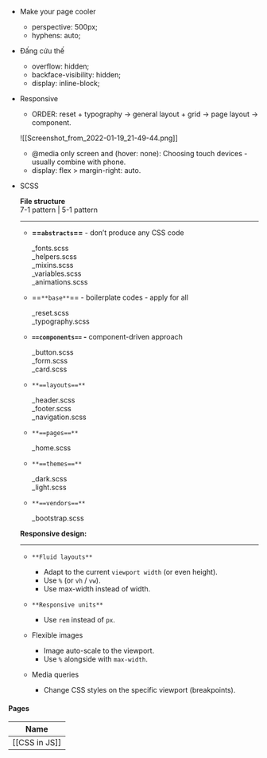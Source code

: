 - Make your page cooler
    - perspective: 500px;
    - hyphens: auto;
- Đấng cứu thế
    - overflow: hidden;
    - backface-visibility: hidden;
    - display: inline-block;
- Responsive
    
    - ORDER: reset + typography -> general layout + grid -> page layout -> component.
    
    ![[Screenshot_from_2022-01-19_21-49-44.png]]
    
    - @media only screen and (hover: none): Choosing touch devices - usually combine with phone.
    - display: flex > margin-right: auto.
- SCSS
    
    **File structure**  
    7-1 pattern | 5-1 pattern
    
    ---
    
    - **==`abstracts`==** - don’t produce any CSS code
        
        _fonts.scss  
        _helpers.scss  
        _mixins.scss  
        _variables.scss  
        _animations.scss
        
    - ==`**base**`== - boilerplate codes - apply for all
        
        _reset.scss  
        _typography.scss
        
    - **`==components==` -** component-driven approach
        
        _button.scss  
        _form.scss  
        _card.scss
        
    - `**==layouts==**`
        
        _header.scss  
        _footer.scss  
        _navigation.scss
        
    - `**==pages==**`
        
        _home.scss
        
    - `**==themes==**`
        
        _dark.scss  
        _light.scss
        
    - `**==vendors==**`
        
        _bootstrap.scss
        
    
      
    
    **Responsive design:**
    
    ---
    
    - `**Fluid layouts**`
        
        - Adapt to the current `viewport width` (or even height).  
        - Use `%` (or `vh` / `vw`).  
        - Use max-width instead of width.
        
    - `**Responsive units**`
        
        - Use `rem` instead of `px`.
        
    - Flexible images
        
        - Image auto-scale to the viewport.  
        - Use `%` alongside with `max-width`.
        
    - Media queries
        
        - Change CSS styles on the specific viewport (breakpoints).
        

#### Pages

|Name|
|---|
|[[CSS in JS]]|